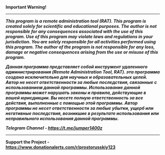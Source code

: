 **Important Warning!**

-----------------------
***This program is a remote administration tool (RAT). This program is created solely for scientific and educational purposes. The author is not responsible for any consequences associated with the use of this program.
Use of this program may violate laws and regulations in your jurisdiction. You are solely responsible for all activities performed using this program. The author of the program is not responsible for any loss, damage or negative consequences arising from the use or misuse of this program.***

***Данная программа представляет собой инструмент удаленного администрирования (Remote Administration Tool, RAT). эта программа создана исключительно для научных и образовательных целей. Автор не несет ответственности за любые последствия, связанные с использованием данной программы.
Использование данной программы может нарушать законы и правила, действующие в вашей юрисдикции. Вы несете полную ответственность за все действия, выполненные с помощью этой программы. Автор программы не несет ответственности за любые убытки, ущерб или негативные последствия, возникшие в результате использования или неправильного использования данной программы.***

***Telegram Channel - https://t.me/jumper1400z***


----------------------------------------------------
**Support the Project - https://www.donationalerts.com/r/prostorusskiy123**


